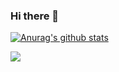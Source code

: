 ### Hi there 👋

<!--
**jonghapark/jonghapark** is a ✨ _special_ ✨ repository because its `README.md` (this file) appears on your GitHub profile.

Here are some ideas to get you started:

- 🔭 I’m currently working on ...
- 🌱 I’m currently learning ...
- 👯 I’m looking to collaborate on ...
- 🤔 I’m looking for help with ...
- 💬 Ask me about ...
- 📫 How to reach me: ...
- 😄 Pronouns: ...
- ⚡ Fun fact: ...
-->
[![Anurag's github stats](https://github-readme-stats.vercel.app/api?username=jonghapark)](https://github.com/anuraghazra/github-readme-stats)


<a href="https://github.com/jonghapark">
  <img align="center" src="https://github-readme-stats.anuraghazra1.vercel.app/api/top-langs/?username=jonghapark&layout=compact&langs_count=10" />
</a>
